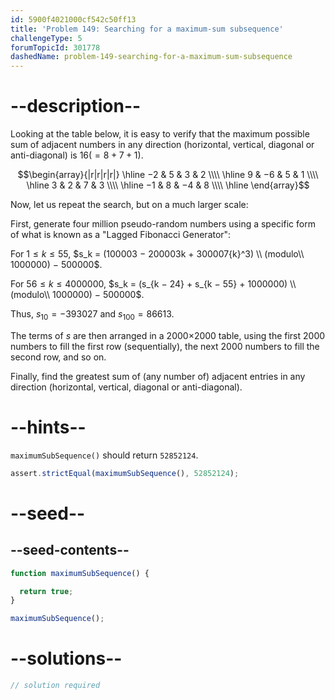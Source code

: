 ```yaml
---
id: 5900f4021000cf542c50ff13
title: 'Problem 149: Searching for a maximum-sum subsequence'
challengeType: 5
forumTopicId: 301778
dashedName: problem-149-searching-for-a-maximum-sum-subsequence
---
```


# --description--

Looking at the table below, it is easy to verify that the maximum possible sum of adjacent numbers in any direction (horizontal, vertical, diagonal or anti-diagonal) is $16 (= 8 + 7 + 1)$.

$$\begin{array}{|r|r|r|r|}
  \hline
  −2 &  5 &  3 & 2 \\\\ \hline
   9 & −6 &  5 & 1 \\\\ \hline
   3 &  2 &  7 & 3 \\\\ \hline
  −1 &  8 & −4 & 8 \\\\ \hline
\end{array}$$

Now, let us repeat the search, but on a much larger scale:

First, generate four million pseudo-random numbers using a specific form of what is known as a "Lagged Fibonacci Generator":

For $1 ≤ k ≤ 55$, $s_k = (100003 − 200003k + 300007{k}^3) \\ (modulo\\ 1000000) − 500000$.

For $56 ≤ k ≤ 4000000$, $s_k = (s_{k − 24} + s_{k − 55} + 1000000) \\ (modulo\\ 1000000) − 500000$.

Thus, $s_{10} = −393027$ and $s_{100} = 86613$.

The terms of $s$ are then arranged in a 2000×2000 table, using the first 2000 numbers to fill the first row (sequentially), the next 2000 numbers to fill the second row, and so on.

Finally, find the greatest sum of (any number of) adjacent entries in any direction (horizontal, vertical, diagonal or anti-diagonal).

# --hints--

`maximumSubSequence()` should return `52852124`.

```js
assert.strictEqual(maximumSubSequence(), 52852124);
```

# --seed--

## --seed-contents--

```js
function maximumSubSequence() {

  return true;
}

maximumSubSequence();
```

# --solutions--

```js
// solution required
```
